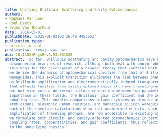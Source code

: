 ```yaml
---
title: Unifying Brillouin Scattering and Cavity Optomechanics
authors:
- Raphaël Van Laer
- Roel Baets
- Dries Van Thourhout
date: '2016-05-01'
publishDate: '2025-01-03T02:26:48.445305Z'
publication_types:
- article-journal
publication: '*Phys. Rev. A*'
doi: 10.1103/PhysRevA.93.053828
abstract: 'So far, Brillouin scattering and cavity optomechanics have been mostly
  disconnected branches of research, although both deal with photon-phonon coupling.
  This begs for the development of a broader theory that contains both fields. Here,
  we derive the dynamics of optomechanical cavities from that of Brillouin-active
  waveguides. This explicit transition elucidates the link between phenomena such
  as Brillouin amplification and electromagnetically induced transparency. It proves
  that effects familiar from cavity optomechanics all have traveling-wave partners,
  but not vice versa. We reveal a close connection between two parameters of central
  importance in these fields: the Brillouin gain coefficient and the zero-point optomechanical
  coupling rate. This enables comparisons between systems as diverse as ultracold
  atom clouds, plasmonic Raman cavities, and nanoscale silicon waveguides. In addition,
  back-of-the-envelope calculations show that unobserved effects, such as photon-assisted
  amplification of traveling phonons, are now accessible in existing systems. Finally,
  we formulate both circuit- and cavity-oriented optomechanics in terms of vacuum
  coupling rates, cooperativities, and gain coefficients, thus reflecting the similarities
  in the underlying physics.'
---
```

